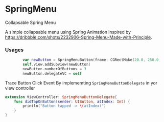 # SpringMenu
Collapsable Spring Menu

A simple collapsable menu using Spring Animation inspired by https://dribbble.com/shots/2232906-Spring-Menu-Made-with-Principle.

### Usages

```swift
        var newButton = SpringMenuButton(frame: CGRectMake(20.0, 250.0, 88.0, 88.0))
        self.view.addSubview(newButton)
        newButton.numberOfButtons = 3
        newButton.delegateVC = self
```
Trace Button Click Event By implememting `SpringMenuButtonDelegate` in yor view controller

```swift
extension ViewController: SpringMenuButtonDelegate{
    func didTapOnButton(sender: UIButton, atIndex: Int) {
        println("Button tapped -> \(atIndex)")
    }
}
```
